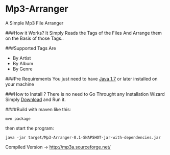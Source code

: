 Mp3-Arranger
============

A Simple Mp3 File Arranger 

###How it Works?
It Simply Reads the Tags of the Files And Arrange them on the Basis of those Tags..


###Supported Tags Are

* By Artist
* By Album
* By Genre

###Pre Requirements
You just need to have [Java 1.7](http://java.com) or later installed on your machine

###How to Install ?
There is no need to Go Throught any Installation Wizard Simply [Download](http://mp3a.sourceforge.net/) and Run it.


####Build with maven like this:

`mvn package`

then start the program:

`java -jar target/Mp3-Arranger-0.1-SNAPSHOT-jar-with-dependencies.jar`

Compiled Version → http://mp3a.sourceforge.net/
